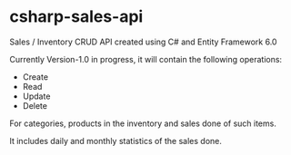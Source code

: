 # csharp-sales-api

Sales / Inventory CRUD API created using C# and Entity Framework 6.0

Currently Version-1.0 in progress, it will contain the following operations:

- Create
- Read
- Update 
- Delete


For categories, products in the inventory and sales done of such items.

It includes daily and monthly statistics of the sales done.
